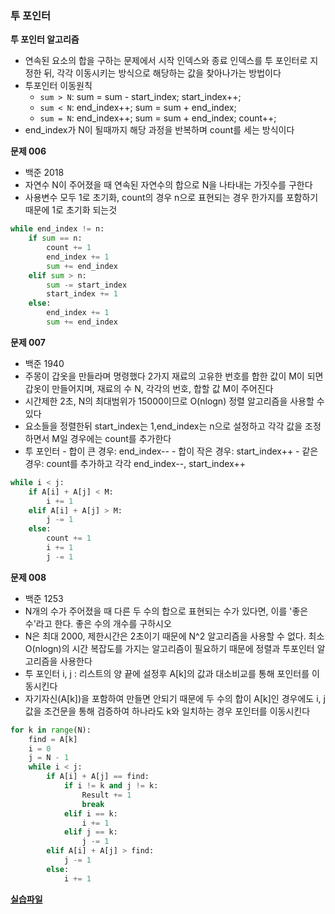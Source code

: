 ### 투 포인터

**투 포인터 알고리즘**

- 연속된 요소의 합을 구하는 문제에서 시작 인덱스와 종료 인덱스를 투 포인터로 지정한 뒤, 각각 이동시키는 방식으로 해당하는 값을 찾아나가는 방법이다
- 투포인터 이동원칙
  - `sum > N`: sum = sum - start_index; start_index++;
  - `sum < N`: end_index++; sum = sum + end_index;
  - `sum = N`: end_index++; sum = sum + end_index; count++;
- end_index가 N이 될때까지 해당 과정을 반복하며 count를 세는 방식이다

**문제 006**

- 백준 2018
- 자연수 N이 주어졌을 때 연속된 자연수의 합으로 N을 나타내는 가짓수를 구한다
- 사용변수 모두 1로 초기화, count의 경우 n으로 표현되는 경우 한가지를 포함하기 때문에 1로 초기화 되는것

```python
while end_index != n:
    if sum == n:
        count += 1
        end_index += 1
        sum += end_index
    elif sum > n:
        sum -= start_index
        start_index += 1
    else:
        end_index += 1
        sum += end_index
```

**문제 007**

- 백준 1940
- 주몽이 갑옷을 만들라며 명령했다 2가지 재료의 고유한 번호를 합한 값이 M이 되면 갑옷이 만들어지며, 재료의 수 N, 각각의 번호, 합할 값 M이 주어진다
- 시간제한 2초, N의 최대범위가 15000이므로 O(nlogn) 정렬 알고리즘을 사용할 수 있다
- 요소들을 정렬한뒤 start_index는 1,end_index는 n으로 설정하고 각각 값을 조정하면서 M일 경우에는 count를 추가한다
- 투 포인터 - 합이 큰 경우: end_index-- - 합이 작은 경우: start_index++ - 같은 경우: count를 추가하고 각각 end_index--, start_index++

```python
while i < j:
    if A[i] + A[j] < M:
        i += 1
    elif A[i] + A[j] > M:
        j -= 1
    else:
        count += 1
        i += 1
        j -= 1
```

**문제 008**

- 백준 1253
- N개의 수가 주어졌을 때 다른 두 수의 합으로 표현되는 수가 있다면, 이를 '좋은 수'라고 한다. 좋은 수의 개수를 구하시오
- N은 최대 2000, 제한시간은 2초이기 때문에 N^2 알고리즘을 사용할 수 없다. 최소 O(nlogn)의 시간 복잡도를 가지는 알고리즘이 필요하기 때문에 정렬과 투포인터 알고리즘을 사용한다
- 투 포인터 i, j : 리스트의 양 끝에 설정후 A[k]의 값과 대소비교를 통해 포인터를 이동시킨다
- 자기자신(A[k])을 포함하여 만들면 안되기 때문에 두 수의 합이 A[k]인 경우에도 i, j값을 조건문을 통해 검증하여 하나라도 k와 일치하는 경우 포인터를 이동시킨다

```python
for k in range(N):
    find = A[k]
    i = 0
    j = N - 1
    while i < j:
        if A[i] + A[j] == find:
            if i != k and j != k:
                Result += 1
                break
            elif i == k:
                i += 1
            elif j == k:
                j -= 1
        elif A[i] + A[j] > find:
            j -= 1
        else:
            i += 1
```

**[실습파일](chap03_3.py)**
